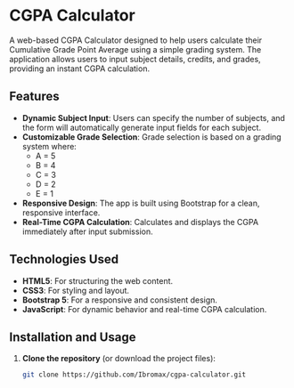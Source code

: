 # CGPA Calculator

A web-based CGPA Calculator designed to help users calculate their Cumulative Grade Point Average using a simple grading system. The application allows users to input subject details, credits, and grades, providing an instant CGPA calculation.

## Features

- **Dynamic Subject Input**: Users can specify the number of subjects, and the form will automatically generate input fields for each subject.
- **Customizable Grade Selection**: Grade selection is based on a grading system where:
  - A = 5
  - B = 4
  - C = 3
  - D = 2
  - E = 1
- **Responsive Design**: The app is built using Bootstrap for a clean, responsive interface.
- **Real-Time CGPA Calculation**: Calculates and displays the CGPA immediately after input submission.

## Technologies Used

- **HTML5**: For structuring the web content.
- **CSS3**: For styling and layout.
- **Bootstrap 5**: For a responsive and consistent design.
- **JavaScript**: For dynamic behavior and real-time CGPA calculation.

## Installation and Usage

1. **Clone the repository** (or download the project files):
   ```bash
   git clone https://github.com/Ibromax/cgpa-calculator.git
